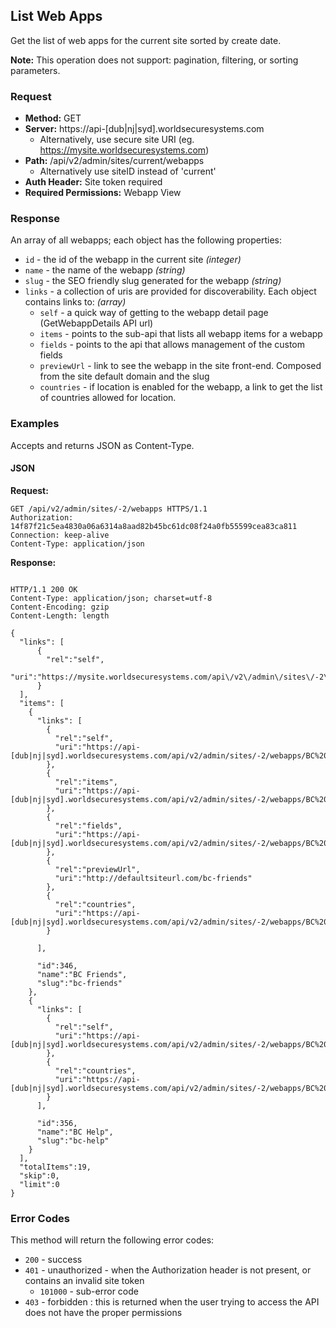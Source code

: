 ## List Web Apps

Get the list of web apps for the current site sorted by create date.

**Note:** This operation does not support: pagination, filtering, or sorting parameters.  

### Request

* **Method:** GET
* **Server:** https://api-[dub|nj|syd].worldsecuresystems.com
  * Alternatively, use secure site URI (eg. https://mysite.worldsecuresystems.com)
* **Path:** /api/v2/admin/sites/current/webapps 
  * Alternatively use siteID instead of 'current'
* **Auth Header:** Site token required
* **Required Permissions:** Webapp View

### Response

An array of all webapps; each object has the following properties:



* `id` - the id of the webapp in the current site *(integer)*
* `name` - the name of the webapp *(string)*
* `slug` -  the SEO friendly slug generated for the webapp *(string)*
* `links` - a collection of uris are provided for discoverability. Each object contains links to: *(array)*
	* `self` - a quick way of getting to the webapp detail page (GetWebappDetails API url)
	* `items` - points to the sub-api that lists all webapp items for a webapp
	* `fields` - points to the api that allows management of the custom fields
	* `previewUrl` - link to see the webapp in the site front-end. Composed from the site default domain and the slug
	* `countries` - if location is enabled for the webapp, a link to get the list of countries allowed for location.


### Examples

Accepts and returns JSON as Content-Type.

#### JSON

**Request:**
~~~
GET /api/v2/admin/sites/-2/webapps HTTPS/1.1
Authorization: 14f87f21c5ea4830a06a6314a8aad82b45bc61dc08f24a0fb55599cea83ca811
Connection: keep-alive
Content-Type: application/json
~~~

**Response:**
~~~

HTTP/1.1 200 OK
Content-Type: application/json; charset=utf-8
Content-Encoding: gzip
Content-Length: length
 
{
  "links": [
      {
        "rel":"self",
        "uri":"https://mysite.worldsecuresystems.com/api\/v2\/admin\/sites\/-2\/webapps"
      }
  ],
  "items": [
    {
      "links": [
        {
          "rel":"self",
          "uri":"https://api-[dub|nj|syd].worldsecuresystems.com/api/v2/admin/sites/-2/webapps/BC%20Friends"
        },
        {
          "rel":"items",
          "uri":"https://api-[dub|nj|syd].worldsecuresystems.com/api/v2/admin/sites/-2/webapps/BC%20Friends/items"
        },
        {
          "rel":"fields",
          "uri":"https://api-[dub|nj|syd].worldsecuresystems.com/api/v2/admin/sites/-2/webapps/BC%20Friends/fields"
        },
        {
          "rel":"previewUrl",
          "uri":"http://defaultsiteurl.com/bc-friends"
        },
        {
          "rel":"countries",
          "uri":"https://api-[dub|nj|syd].worldsecuresystems.com/api/v2/admin/sites/-2/webapps/BC%20Friends/countries"
        }
 
      ],
 
      "id":346,
      "name":"BC Friends",
      "slug":"bc-friends"
    },
    {
      "links": [
        {
          "rel":"self",
          "uri":"https://api-[dub|nj|syd].worldsecuresystems.com/api/v2/admin/sites/-2/webapps/BC%20Help"
        },
        {
          "rel":"countries",
          "uri":"https://api-[dub|nj|syd].worldsecuresystems.com/api/v2/admin/sites/-2/webapps/BC%20Friends/countries"
        }
      ],
 
      "id":356,
      "name":"BC Help",
      "slug":"bc-help"
    }
  ],
  "totalItems":19,
  "skip":0,
  "limit":0
}
~~~

### Error Codes

This method will return the following error codes:

* `200` - success
* `401` - unauthorized - when the Authorization header is not present, or contains an invalid site token
	* `101000` - sub-error code
* `403` - forbidden : this is returned when the user trying to access the API does not have the proper permissions
